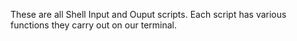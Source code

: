 These are all Shell Input and Ouput scripts. Each script has various functions they carry out on our terminal.